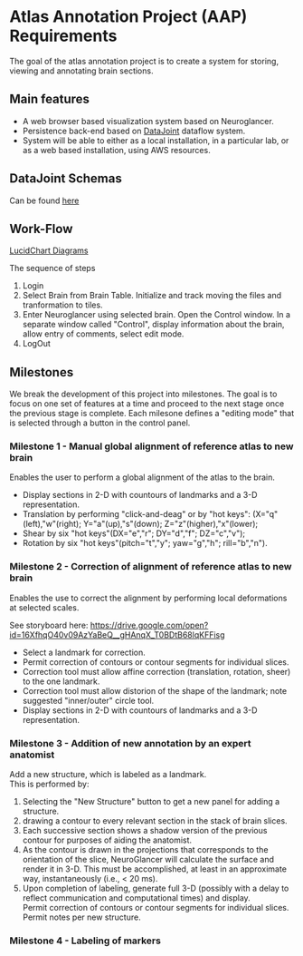 # Atlas Annotation Project (AAP) Requirements
The goal of the atlas annotation project is to create a system for storing, viewing and annotating brain sections.

## Main features
* A web browser based visualization system based on Neuroglancer.
* Persistence back-end based on [DataJoint](https://datajoint.io/) dataflow system.
* System will be able to either as a local installation, in a particular lab, or as a web based installation, using AWS resources.

## DataJoint Schemas
   Can be found [here](https://github.com/ActiveBrainAtlas/Datajoint_Interface/blob/master/project_schemas/atlas_schema_python_v3/creator_atlas_v3.ipynb)

## Work-Flow

[LucidChart Diagrams](https://www.lucidchart.com/documents/embeddedchart/1c75b2c8-f864-4aae-b818-6416fc36d51c)

The sequence of steps 

1. Login
2. Select Brain from Brain Table. Initialize and track moving the files and tranformation to tiles.
3. Enter Neuroglancer using selected brain. Open the Control window.
  In a separate window called "Control", display information about the brain, allow entry of comments, select edit mode.
1. LogOut

## Milestones
We break the development of this project into milestones. The goal is to focus on one set of features at a time and proceed to the next stage once the previous stage is complete. Each milesone defines a "editing mode" that is selected through a button in the control panel.

### Milestone 1 - Manual global alignment of reference atlas to new brain 
Enables the user to perform a global alignment of the atlas to the brain. 

* Display sections in 2-D with countours of landmarks and a 3-D representation.  
* Translation by performing "click-and-deag" or by "hot keys": (X="q"(left),"w"(right); Y="a"(up),"s"(down); Z="z"(higher),"x"(lower); 
* Shear by six "hot keys"(DX="e","r"; DY="d","f"; DZ="c","v"); 
* Rotation by six "hot keys"(pitch="t","y"; yaw="g","h"; rill="b","n").  

### Milestone 2 - Correction of alignment of reference atlas to new brain
Enables the use to correct the alignment by performing local deformations at selected scales.

See storyboard here: https://drive.google.com/open?id=16XfhqO40v09AzYaBeQ__gHAnqX_T0BDtB68lqKFFisg

* Select a landmark for correction.  
* Permit correction of contours or contour segments for individual slices.  
* Correction tool must allow affine correction (translation, rotation, sheer) to the one landmark.  
* Correction tool must allow distorion of the shape of the landmark; note suggested "inner/outer" circle tool.  
* Display sections in 2-D with countours of landmarks and a 3-D representation.   

### Milestone 3 - Addition of new annotation by an expert anatomist 
Add a new structure, which is labeled as a landmark.  
This is performed by:
1. Selecting the "New Structure" button to get a new panel for adding a structure.
2. drawing a contour to every relevant section in the stack of brain slices.  
3. Each successive section shows a shadow version of the previous contour for purposes of aiding the anatomist.  
4. As the contour is drawn in the projections that corresponds to the orientation of the slice, NeuroGlancer will calculate the surface and render it in 3-D. This must be accomplished, at least in an approximate way, instantaneously (i.e., < 20 ms).  
5. Upon completion of labeling, generate full 3-D (possibly with a delay to reflect communication and computational times) and display.  
Permit correction of contours or contour segments for individual slices. 
Permit notes per new structure.
### Milestone 4 - Labeling of markers
